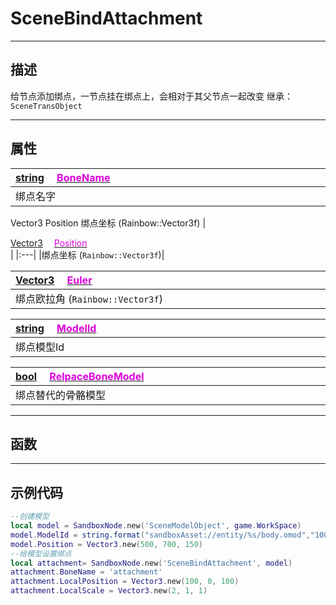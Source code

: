 # SceneBindAttachment
------------------------------------------------------------------------------------------
## 描述

给节点添加绑点，一节点挂在绑点上，会相对于其父节点一起改变
继承：`SceneTransObject` 

------------------------------------------------------------------------------------------
## 属性

|<div style="width:1125px">[string]() &emsp;[<font color="dd00dd">BoneName</font>]()</div>|
|:---|
|绑点名字|

Vector3 Position
绑点坐标 (Rainbow::Vector3f)
|<div style="width:1125px">[Vector3]() &emsp;[<font color="dd00dd">Position</font>]()</div>|
|:---|
|绑点坐标 (`Rainbow::Vector3f`)|

|<div style="width:1125px">[Vector3]() &emsp;[<font color="dd00dd">Euler</font>]()</div>|
|:---|
|绑点欧拉角 (`Rainbow::Vector3f`)|

|<div style="width:1125px">[string]() &emsp;[<font color="dd00dd">ModelId</font>]()</div>|
|:---|
|绑点模型Id|

|<div style="width:1125px">[bool]() &emsp;[<font color="dd00dd">RelpaceBoneModel</font>]()</div>|
|:---|
|绑点替代的骨骼模型|

------------------------------------------------------------------------------------------
## 函数


------------------------------------------------------------------------------------------
## 示例代码

```lua
--创建模型
local model = SandboxNode.new('SceneModelObject', game.WorkSpace)
model.ModelId = string.format("sandboxAsset://entity/%s/body.omod","100041")
model.Position = Vector3.new(500, 700, 150)
--给模型设置绑点
local attachment= SandboxNode.new('SceneBindAttachment', model)
attachment.BoneName = 'attachment'
attachment.LocalPosition = Vector3.new(100, 0, 100)
attachment.LocalScale = Vector3.new(2, 1, 1)
```